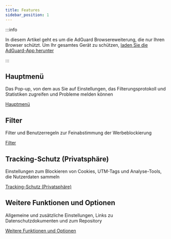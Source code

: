```yaml
---
title: Features
sidebar_position: 1
---
```


:::info

In diesem Artikel geht es um die AdGuard Browsereweiterung, die nur Ihren Browser schützt. Um Ihr gesamtes Gerät zu schützen, [laden Sie die AdGuard-App herunter](https://agrd.io/download-kb-adblock)

:::

## Hauptmenü

Das Pop-up, von dem aus Sie auf Einstellungen, das Filterungsprotokoll und Statistiken zugreifen und Probleme melden können

[Hauptmenü](/adguard-browser-extension/features/main-menu.md)

## Filter

Filter und Benutzerregeln zur Feinabstimmung der Werbeblockierung

[Filter](/adguard-browser-extension/features/filters.md)

## Tracking-Schutz (Privatsphäre)

Einstellungen zum Blockieren von Cookies, UTM-Tags und Analyse-Tools, die Nutzerdaten sammeln

[Tracking-Schutz (Privatsphäre)](/adguard-browser-extension/features/stealth-mode.md)

## Weitere Funktionen und Optionen

Allgemeine und zusätzliche Einstellungen, Links zu Datenschutzdokumenten und zum Repository

[Weitere Funktionen und Optionen](/adguard-browser-extension/features/other-features.md)

